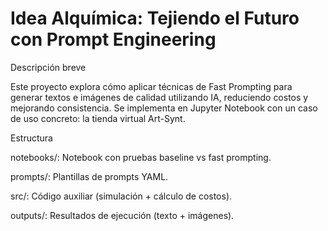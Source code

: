 # Idea Alquímica: Tejiendo el Futuro con Prompt Engineering

Descripción breve

Este proyecto explora cómo aplicar técnicas de Fast Prompting para generar textos e imágenes de calidad utilizando IA, reduciendo costos y mejorando consistencia. Se implementa en Jupyter Notebook con un caso de uso concreto: la tienda virtual Art-Synt.

Estructura

notebooks/: Notebook con pruebas baseline vs fast prompting.

prompts/: Plantillas de prompts YAML.

src/: Código auxiliar (simulación + cálculo de costos).

outputs/: Resultados de ejecución (texto + imágenes).
